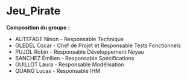 # Jeu_Pirate

 **Composition du groupe :**
 - AUTEFAGE Ninon - Responsable Technique
 - GLEDEL Oscar - Chef de Projet et Responsable Tests Fonctionnels
 - PUJOL Robin - Responsable Développement Noyau
 - SANCHEZ Émilien - Responsable Spécifications
 - GUILLOT Laura - Responsable Modélisation
 - QUANG Lucas - Responsable IHM
